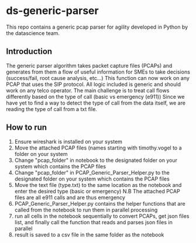 # ds-generic-parser
This repo contains a generic pcap parser for agility developed in Python by the datascience team.

## Introduction
The generic parser algorithm takes packet capture files (PCAPs) and generates from them a flow of useful information for SMEs to take decisions (success/fail, root cause analysis, etc...)
This function can now work on any PCAP that uses the SIP protocol. All logic included is generic and should work on any telco operator.
The main challenge is to treat call flows differently based on the type of call (basic vs emergency (e911))
Since we have yet to find a way to detect the type of call from the data itself, we are reading the type of call from a txt file.

## How to run
1) Ensure wireshark is installed on your system
2) Move the attached PCAP files (names starting with timothy.vogel to a folder on your system
3) Change "pcap_folder" in notebook to the designated folder on your system which contains the PCAP files
4) Change "pcap_folder" in PCAP_Generic_Parser_Helper.py to the designated folder on your system which contains the PCAP files
5) Move the text file (type.txt) to the same location as the notebook and enter the desired type (basic or emergency)
N.B The attached PCAP files are all e911 calls and are thus emergency
6) PCAP_Generic_Parser_Helper.py contains the helper functions that are called from the notebook to run them in parallel processing
7) run all cells in the notebook sequentially to convert PCAPs, get json files list, and finally call the function that reads and parses json files in parallel
8) result is saved to a csv file in the same folder as the notebook